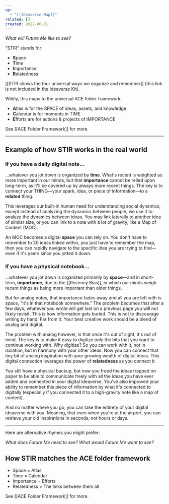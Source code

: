 ```yaml
---
up:
  - "[[Ideaverse Map]]"
related: []
created: 2022-06-01
---
```


*What will Future Me like to see?*

"STIR" stands for:
- **S**pace
- **T**ime
- **I**mportance
- **R**elatedness

[[STIR shows the four universal ways we organize and remember]] (this link is not included in the Ideaverse Kit). 

Wildly, this maps to the universal ACE folder framework:
- **A**tlas is for the SPACE of ideas, assets, and knowledge
- **C**alendar is for moments in TIME
- **E**fforts are for actions & projects of IMPORTANCE

See [[ACE Folder Framework]] for more.

---
## Example of how STIR works in the real world

### If you have a daily digital note...
...whatever you jot down is organized by **time**. What's recent is weighted as more important in our minds, but that **importance** cannot be relied upon long-term, as it'll be covered up by always more recent things. The key is to connect your THING—your spark, idea, or piece of information—to a **related** thing. 

This leverages our built-in human need for understanding social dynamics, except instead of analyzing the dynamics between people, we use it to analyze the dynamics between ideas. You may link laterally to another idea of similar size, or you can link to a note with a lot of gravity, like a Map of Content (MOC). 

An MOC becomes a digital **space** you can rely on. You don't have to remember to 20 ideas linked within, you just have to remember the map, then you can rapidly navigate to the specific idea you are trying to find—even if it's years since you jotted it down.

### If you have a physical notebook...
...whatever you jot down is organized primarily by **space**—and in short-term, **importance**, due to the [[Recency Bias]], in which our minds weigh recent things as being more important than older things. 

But for analog notes,  that importance fades away and all you are left with is space, "it's in that notebook somewhere." The problem becomes that after a few days, whatever you wrote will get lost on a previous page you will not likely revisit. This is how information gets buried. This is not to discourage writing by hand. Far from it. Your best creative work should be a blend of analog and digital. 

The problem with analog however, is that once it's out of sight, it's out of mind. The key is to make it easy to digitize *only* the bits that you want to continue working with. Why digitize? So you can work with it, not in isolation, but in harmony with your other ideas. Now you can connect that tiny bit of analog inspiration with your growing wealth of digital ideas. This digital connection leverages the power of **relatedness** as you connect it. 

You still have a physical backup, but now you freed the ideas trapped on paper to be able to communicate freely with all the ideas you have ever added and connected in your digital ideaverse. You've also improved your ability to remember this piece of information by what it's connected to digitally (especially if you connected it to a high-gravity note like a map of content). 

And no matter where you go, you can take the entirety of your digital ideaverse with you. Meaning, that even when you're at the airport, you can retrieve your old inspirations in seconds, not hours or days. 

---

Here are alternative rhymes you might prefer:

*What does Future Me need to see?*
*What would Future Me want to see?*

## How STIR matches the ACE folder framework
- Space = Atlas
- Time = Calendar
- Importance = Efforts
- Relatedness = The links between them all

See [[ACE Folder Framework]] for more.